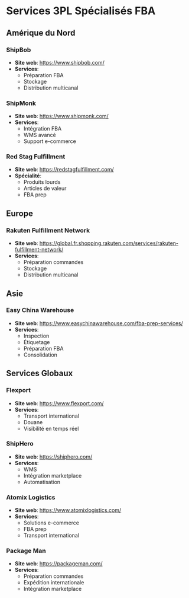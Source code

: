 # Services 3PL Spécialisés FBA

## Amérique du Nord
### ShipBob
- **Site web**: https://www.shipbob.com/
- **Services**: 
  * Préparation FBA
  * Stockage
  * Distribution multicanal

### ShipMonk
- **Site web**: https://www.shipmonk.com/
- **Services**:
  * Intégration FBA
  * WMS avancé
  * Support e-commerce

### Red Stag Fulfillment
- **Site web**: https://redstagfulfillment.com/
- **Spécialité**: 
  * Produits lourds
  * Articles de valeur
  * FBA prep

## Europe
### Rakuten Fulfillment Network
- **Site web**: https://global.fr.shopping.rakuten.com/services/rakuten-fulfillment-network/
- **Services**:
  * Préparation commandes
  * Stockage
  * Distribution multicanal

## Asie
### Easy China Warehouse
- **Site web**: https://www.easychinawarehouse.com/fba-prep-services/
- **Services**:
  * Inspection
  * Étiquetage
  * Préparation FBA
  * Consolidation

## Services Globaux
### Flexport
- **Site web**: https://www.flexport.com/
- **Services**:
  * Transport international
  * Douane
  * Visibilité en temps réel

### ShipHero
- **Site web**: https://shiphero.com/
- **Services**:
  * WMS
  * Intégration marketplace
  * Automatisation

### Atomix Logistics
- **Site web**: https://www.atomixlogistics.com/
- **Services**:
  * Solutions e-commerce
  * FBA prep
  * Transport international

### Package Man
- **Site web**: https://packageman.com/
- **Services**:
  * Préparation commandes
  * Expédition internationale
  * Intégration marketplace 